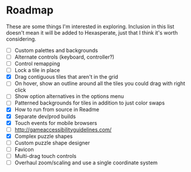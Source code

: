 # Roadmap

These are some things I'm interested in exploring. Inclusion in this list doesn't mean it will be added to Hexasperate, just that I think it's worth considering.

- [ ] Custom palettes and backgrounds
- [ ] Alternate controls (keyboard, controller?)
- [ ] Control remapping
- [ ] Lock a tile in place
- [x] Drag contiguous tiles that aren't in the grid
- [ ] On hover, show an outline around all the tiles you could drag with right click
- [ ] Show option alternatives in the options menu
- [ ] Patterned backgrounds for tiles in addition to just color swaps
- [x] How to run from source in Readme
- [x] Separate dev/prod builds
- [x] Touch events for mobile browsers
- [ ] http://gameaccessibilityguidelines.com/
- [x] Complex puzzle shapes
- [ ] Custom puzzle shape designer
- [ ] Favicon
- [ ] Multi-drag touch controls
- [ ] Overhaul zoom/scaling and use a single coordinate system
